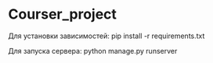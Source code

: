 # Courser_project

Для установки зависимостей:  pip install -r requirements.txt 

Для запуска сервера:  python manage.py runserver
